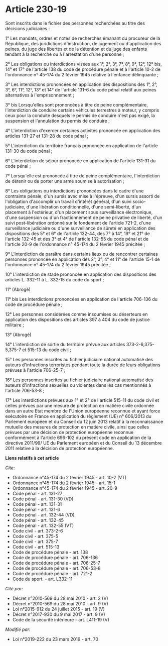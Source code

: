 # Article 230-19

Sont inscrits dans le fichier des personnes recherchées au titre des décisions judiciaires :

1° Les mandats, ordres et notes de recherches émanant du procureur de la République, des juridictions d'instruction, de
jugement ou d'application des peines, du juge des libertés et de la détention et du juge des enfants tendant à la recherche
ou à l'arrestation d'une personne ;

2° Les obligations ou interdictions visées aux 1°, 2°, 3°, 7°, 8°, 9°, 12°, 12° bis, 14° et 17° de l'article 138 du code de
procédure pénale et à l'article 10-2 de l'ordonnance n° 45-174 du 2 février 1945 relative à l'enfance délinquante ;

3° Les interdictions prononcées en application des dispositions des 1°, 2°, 3°, 6°, 11°, 12°, 13° et 14° de l'article 131-6
du code pénal relatif aux peines alternatives à l'emprisonnement ;

3° bis Lorsqu'elles sont prononcées à titre de peine complémentaire, l'interdiction de conduire certains véhicules terrestres
à moteur, y compris ceux pour la conduite desquels le permis de conduire n'est pas exigé, la suspension et l'annulation du
permis de conduire ;

4° L'interdiction d'exercer certaines activités prononcée en application des articles 131-27 et 131-28 du code pénal ;

5° L'interdiction du territoire français prononcée en application de l'article 131-30 du code pénal ;

6° L'interdiction de séjour prononcée en application de l'article 131-31 du code pénal ;

7° Lorsqu'elle est prononcée à titre de peine complémentaire, l'interdiction de détenir ou de porter une arme soumise à
autorisation ;

8° Les obligations ou interdictions prononcées dans le cadre d'une contrainte pénale, d'un sursis avec mise à l'épreuve, d'un
sursis assorti de l'obligation d'accomplir un travail d'intérêt général, d'un suivi socio-judiciaire, d'une libération
conditionnelle, d'une semi-liberté, d'un placement à l'extérieur, d'un placement sous surveillance électronique, d'une
suspension ou d'un fractionnement de peine privative de liberté, d'un suivi post-libération ordonné sur le fondement de
l'article 721-2, d'une surveillance judiciaire ou d'une surveillance de sûreté en application des dispositions des 5° et 6°
de l'article 132-44, des 7° à 14°, 19° et 21° de l'article 132-45 et des 3° et 4° de l'article 132-55 du code pénal et de
l'article 20-9 de l'ordonnance n° 45-174 du 2 février 1945 précitée ;

9° L'interdiction de paraître dans certains lieux ou de rencontrer certaines personnes prononcée en application des 2°, 3°,
4° et 11° de l'article 15-1 de l'ordonnance n° 45-174 du 2 février 1945 précitée ;

10° L'interdiction de stade prononcée en application des dispositions des articles L. 332-11 à L. 332-15 du code du sport ;

11° (Abrogé)

11° bis Les interdictions prononcées en application de l'article 706-136 du code de procédure pénale ;

12° Les personnes considérées comme insoumises ou déserteurs en application des dispositions des articles 397 à 404 du code
de justice militaire ;

13° (Abrogé)

14° L'interdiction de sortie du territoire prévue aux articles 373-2-6,375-5,375-7 et 515-13 du code civil ;

15° Les personnes inscrites au fichier judiciaire national automatisé des auteurs d'infractions terroristes pendant toute la
durée de leurs obligations prévues à l'article 706-25-7 ;

16° Les personnes inscrites au fichier judiciaire national automatisé des auteurs d'infractions sexuelles ou violentes dans
les cas mentionnés à l'article 706-53-8 ;

17° Les interdictions prévues aux 1° et 2° de l'article 515-11 du code civil et celles prévues par une mesure de protection
en matière civile ordonnée dans un autre Etat membre de l'Union européenne reconnue et ayant force exécutoire en France en
application du règlement (UE) n° 606/2013 du Parlement européen et du Conseil du 12 juin 2013 relatif à la reconnaissance
mutuelle des mesures de protection en matière civile, ainsi que celles prévues par une décision de protection européenne
reconnue conformément à l'article 696-102 du présent code en application de la directive 2011/99/ UE du Parlement européen et
du Conseil du 13 décembre 2011 relative à la décision de protection européenne.

**Liens relatifs à cet article**

_Cite_:

  - Ordonnance n°45-174 du 2 février 1945 - art. 10-2 (VT)
  - Ordonnance n°45-174 du 2 février 1945 - art. 15-1
  - Ordonnance n°45-174 du 2 février 1945 - art. 20-9
  - Code pénal - art. 131-27
  - Code pénal - art. 131-30 (VD)
  - Code pénal - art. 131-31
  - Code pénal - art. 131-6
  - Code pénal - art. 132-44 (VD)
  - Code pénal - art. 132-45
  - Code pénal - art. 132-55 (VT)
  - Code civil - art. 373-2-6
  - Code civil - art. 375-5
  - Code civil - art. 375-7
  - Code civil - art. 515-13
  - Code de procédure pénale - art. 138
  - Code de procédure pénale - art. 706-136
  - Code de procédure pénale - art. 706-25-7
  - Code de procédure pénale - art. 706-53-8
  - Code de procédure pénale - art. 721-2
  - Code du sport. - art. L332-11

_Cité par_:

  - Décret n°2010-569 du 28 mai 2010 - art. 2 (V)
  - Décret n°2010-569  du 28 mai 2010 - art. 9 (V)
  - Loi n°2015-912 du 24 juillet 2015 - art. 19 (V)
  - Décret n°2017-930 du 9 mai 2017 - art. 9 (V)
  - Code de la sécurité intérieure - art. L411-19 (V)

_Modifié par_:

  - Loi n°2019-222 du 23 mars 2019 - art. 70
